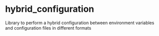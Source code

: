 # hybrid_configuration
Library to perform a hybrid configuration between environment variables and configuration files in different formats
